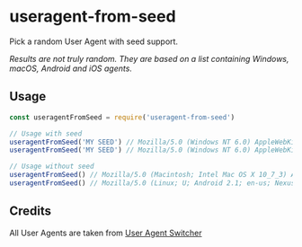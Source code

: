 # useragent-from-seed
Pick a random User Agent with seed support.

_Results are not truly random. They are based on a list containing Windows, macOS, Android and iOS agents._

## Usage
```js
const useragentFromSeed = require('useragent-from-seed')

// Usage with seed
useragentFromSeed('MY SEED') // Mozilla/5.0 (Windows NT 6.0) AppleWebKit/537.36 ...
useragentFromSeed('MY SEED') // Mozilla/5.0 (Windows NT 6.0) AppleWebKit/537.36 ...

// Usage without seed
useragentFromSeed() // Mozilla/5.0 (Macintosh; Intel Mac OS X 10_7_3) AppleWebKit/534.55.3 ...
useragentFromSeed() // Mozilla/5.0 (Linux; U; Android 2.1; en-us; Nexus One Build/ERD62) ...
```

## Credits
All User Agents are taken from [User Agent Switcher](https://addons.mozilla.org/de/firefox/addon/user-agent-switcher/)